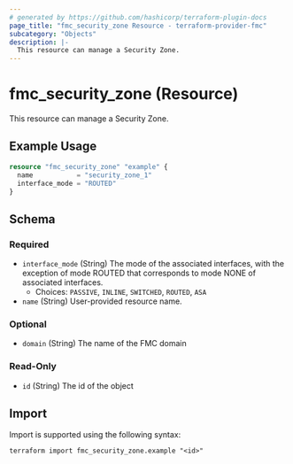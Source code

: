 ```yaml
---
# generated by https://github.com/hashicorp/terraform-plugin-docs
page_title: "fmc_security_zone Resource - terraform-provider-fmc"
subcategory: "Objects"
description: |-
  This resource can manage a Security Zone.
---
```


# fmc_security_zone (Resource)

This resource can manage a Security Zone.

## Example Usage

```terraform
resource "fmc_security_zone" "example" {
  name           = "security_zone_1"
  interface_mode = "ROUTED"
}
```

<!-- schema generated by tfplugindocs -->
## Schema

### Required

- `interface_mode` (String) The mode of the associated interfaces, with the exception of mode ROUTED that corresponds to mode NONE of associated interfaces.
  - Choices: `PASSIVE`, `INLINE`, `SWITCHED`, `ROUTED`, `ASA`
- `name` (String) User-provided resource name.

### Optional

- `domain` (String) The name of the FMC domain

### Read-Only

- `id` (String) The id of the object

## Import

Import is supported using the following syntax:

```shell
terraform import fmc_security_zone.example "<id>"
```
